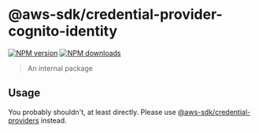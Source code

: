 # @aws-sdk/credential-provider-cognito-identity

[![NPM version](https://img.shields.io/npm/v/@aws-sdk/credential-provider-cognito-identity/latest.svg)](https://www.npmjs.com/package/@aws-sdk/credential-provider-cognito-identity)
[![NPM downloads](https://img.shields.io/npm/dm/@aws-sdk/credential-provider-cognito-identity.svg)](https://www.npmjs.com/package/@aws-sdk/credential-provider-cognito-identity)

> An internal package

## Usage

You probably shouldn't, at least directly. Please use [@aws-sdk/credential-providers](https://www.npmjs.com/package/@aws-sdk/credential-providers)
instead.
